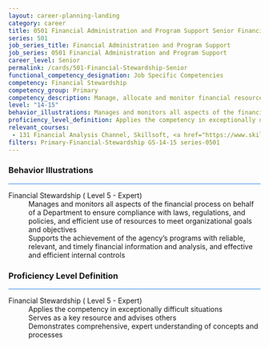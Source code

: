 ```yaml
---
layout: career-planning-landing
category: career
title: 0501 Financial Administration and Program Support Senior Financial Stewardship
series: 501
job_series_title: Financial Administration and Program Support
job_series: 0501 Financial Administration and Program Support
career_level: Senior
permalink: /cards/501-Financial-Stewardship-Senior
functional_competency_designation: Job Specific Competencies
competency: Financial Stewardship
competency_group: Primary
competency_description: Manage, allocate and monitor financial resources in compliance with laws, regulations, and policies, with sufficient transparency and appropriate internal controls to ensure these resources are efficIently applied to meet organizational goals and objectives, while considering the Federal Government's fiduciary duty to the Nation
level: "14-15"
behavior_illustrations: Manages and monitors all aspects of the financial process on behalf of a Department to ensure compliance with laws, regulations, and policies, and efficient use of resources to meet organizational goals and objectives ? Supports the achievement of the agency’s programs with reliable, relevant, and timely financial information and analysis, and effective and efficient internal controls
proficiency_level_definition: Applies the competency in exceptionally difficult situations ? Serves as a key resource and advises others ? Demonstrates comprehensive, expert understanding of concepts and processes
relevant_courses: 
 - 131 Financial Analysis Channel, Skillsoft, <a href="https://www.skillsoft.com/channel/financial-analysis-db9a0210-f91d-11e6-aad2-6b3c03be7fe8">https://www.skillsoft.com/channel/financial-analysis-db9a0210-f91d-11e6-aad2-6b3c03be7fe8</a>
filters: Primary-Financial-Stewardship GS-14-15 series-0501
---
```


<div class="desktop:grid-col-6 margin-y-3">
  <div class="border-top-2 bg-white padding-3 shadow-5 height-full members-hover border-1px button-border border-top-blue radius-lg card-text-color">
    <h3>Behavior Illustrations</h3>
    <hr style="background-color: #2680EB !important;"/>
    <dl class="text-base card-content-color"><dt>Financial Stewardship ( Level 5 - Expert)</dt><dd>Manages and monitors all aspects of the financial process on behalf of a Department to ensure compliance with laws, regulations, and policies, and efficient use of resources to meet organizational goals and objectives </dd><dd> Supports the achievement of the agency’s programs with reliable, relevant, and timely financial information and analysis, and effective and efficient internal controls</dd></dl>
  </div>
</div>
<div class="desktop:grid-col-6 margin-y-3">
  <div class="border-top-2 bg-white padding-3 shadow-5 height-full members-hover border-1px button-border border-top-blue radius-lg card-text-color">
    <h3>Proficiency Level Definition</h3>
     <hr style="background-color: #2680EB !important;"/>
    <dl class="text-base card-content-color"><dt>Financial Stewardship ( Level 5 - Expert)</dt><dd>Applies the competency in exceptionally difficult situations </dd><dd> Serves as a key resource and advises others </dd><dd> Demonstrates comprehensive, expert understanding of concepts and processes</dd></dl>
  </div>
</div>